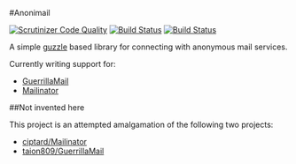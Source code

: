 #Anonimail

[![Scrutinizer Code Quality](https://scrutinizer-ci.com/g/carbontwelve/anonimail/badges/quality-score.png?b=master)](https://scrutinizer-ci.com/g/carbontwelve/anonimail/?branch=master)
[![Build Status](https://scrutinizer-ci.com/g/carbontwelve/anonimail/badges/build.png?b=master)](https://scrutinizer-ci.com/g/carbontwelve/anonimail/build-status/master)
[![Build Status](https://travis-ci.org/carbontwelve/anonimail.svg)](https://travis-ci.org/carbontwelve/anonimail)

A simple [guzzle](https://github.com/guzzle/guzzle) based library for connecting with anonymous mail services.

Currently writing support for:

* [GuerrillaMail](https://www.guerrillamail.com/)
* [Mailinator](http://mailinator.com/)


##Not invented here

This project is an attempted amalgamation of the following two projects:

* [ciptard/Mailinator](https://github.com/ciptard/Mailinator)
* [taion809/GuerrillaMail](https://github.com/taion809/GuerrillaMail)

